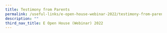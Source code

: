 ```yaml
---
title: Testimony from Parents
permalink: /useful-links/e-open-house-webinar-2022/testimony-from-parents/
description: ""
third_nav_title: E Open House (Webinar) 2022
---
```

